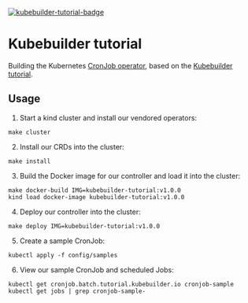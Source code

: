 [![kubebuilder-tutorial-badge]][kubebuilder-tutorial-workflow]

[kubebuilder-tutorial-badge]: https://github.com/jace-ys/kubebuilder-tutorial/workflows/kubebuilder-tutorial/badge.svg
[kubebuilder-tutorial-workflow]: https://github.com/jace-ys/kubebuilder-tutorial/actions?query=workflow%kubebuilder-tutorial

# Kubebuilder tutorial

Building the Kubernetes [CronJob operator](https://kubernetes.io/docs/concepts/workloads/controllers/cron-jobs/), based on the [Kubebuilder tutorial](https://book.kubebuilder.io/cronjob-tutorial/cronjob-tutorial.html).

## Usage

1. Start a kind cluster and install our vendored operators:

```
make cluster
```

2. Install our CRDs into the cluster:

```
make install
```

3. Build the Docker image for our controller and load it into the cluster:

```
make docker-build IMG=kubebuilder-tutorial:v1.0.0
kind load docker-image kubebuilder-tutorial:v1.0.0
```

4. Deploy our controller into the cluster:

```
make deploy IMG=kubebuilder-tutorial:v1.0.0
```

5. Create a sample CronJob:

```
kubectl apply -f config/samples
```

6. View our sample CronJob and scheduled Jobs:

```
kubectl get cronjob.batch.tutorial.kubebuilder.io cronjob-sample
kubectl get jobs | grep cronjob-sample-
```
